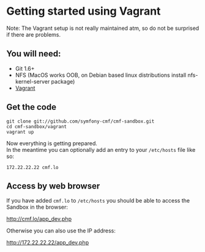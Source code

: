 # Getting started using Vagrant

Note: The Vagrant setup is not really maintained atm, so do not be surprised if there are problems.

## You will need:
  * Git 1.6+
  * NFS (MacOS works OOB, on Debian based linux distributions install nfs-kernel-server package)
  * [Vagrant](http://vagrantup.com)

## Get the code

    git clone git://github.com/symfony-cmf/cmf-sandbox.git
    cd cmf-sandbox/vagrant
    vagrant up

Now everything is getting prepared.  
In the meantime you can optionally add an entry to your `/etc/hosts` file like so:

    172.22.22.22 cmf.lo

## Access by web browser

If you have added `cmf.lo` to `/etc/hosts` you should be able to access the Sandbox in the browser:

<http://cmf.lo/app_dev.php>

Otherwise you can also use the IP address:

<http://172.22.22.22/app_dev.php>


